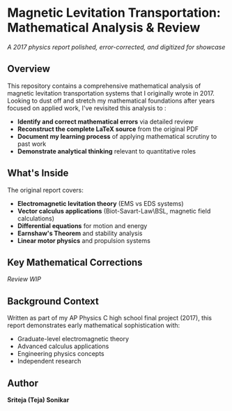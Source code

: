 # Magnetic Levitation Transportation: Mathematical Analysis & Review

*A 2017 physics report polished, error-corrected, and digitized for showcase*

## Overview

This repository contains a comprehensive mathematical analysis of magnetic levitation transportation systems that I originally wrote in 2017. Looking to dust off and stretch my mathematical foundations after years focused on applied work, I've revisited this analysis to :

- **Identify and correct mathematical errors** via detailed review
- **Reconstruct the complete LaTeX source** from the original PDF
- **Document my learning process** of applying mathematical scrutiny to past work
- **Demonstrate analytical thinking** relevant to quantitative roles

## What's Inside

The original report covers:
- **Electromagnetic levitation theory** (EMS vs EDS systems)
- **Vector calculus applications** (Biot-Savart-Law\BSL, magnetic field calculations)  
- **Differential equations** for motion and energy
- **Earnshaw's Theorem** and stability analysis
- **Linear motor physics** and propulsion systems

## Key Mathematical Corrections

*Review WIP*

## Background Context

Written as part of my AP Physics C high school final project (2017), this report demonstrates early mathematical sophistication with:
- Graduate-level electromagnetic theory
- Advanced calculus applications  
- Engineering physics concepts
- Independent research

## Author

**Sriteja (Teja) Sonikar** 
